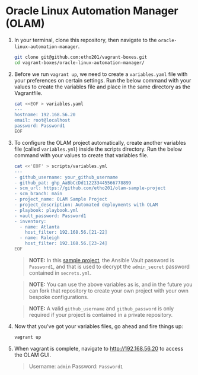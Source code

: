 # Oracle Linux Automation Manager (OLAM)

1. In your terminal, clone this repository, then navigate to the `oracle-linux-automation-manager`.

    ```bash
    git clone git@github.com:etho201/vagrant-boxes.git
    cd vagrant-boxes/oracle-linux-automation-manager/
    ```

2. Before we run `vagrant up`, we need to create a `variables.yaml` file with your preferences on certain settings. Run the below command with your values to create the variables file and place in the same directory as the Vagrantfile.

    ```bash
    cat <<EOF > variables.yaml
    ---
    hostname: 192.168.56.20
    email: root@localhost
    password: Password1
    EOF
    ```

3. To configure the OLAM project automatically, create another variables file (called `variables.yml`) inside the scripts directory. Run the below command with your values to create that variables file.

    ```bash
    cat <<'EOF' > scripts/variables.yml
    ---
    - github_username: your_github_username
    - github_pat: ghp_AaBbCcDd112233445566778899
    - scm_url: https://github.com/etho201/olam-sample-project
    - scm_branch: main
    - project_name: OLAM Sample Project
    - project_description: Automated deployments with OLAM
    - playbook: playbook.yml
    - vault_password: Password1
    - inventory:
      - name: Atlanta
        host_filter: 192.168.56.[21-22]
      - name: Raleigh
        host_filter: 192.168.56.[23-24]
    EOF
    ```
    > **NOTE:** In this [sample project](https://github.com/etho201/olam-sample-project), the Ansible Vault password is `Password1`, and that is used to decrypt the `admin_secret` password contained in `secrets.yml`.

    > **NOTE:** You can use the above variables as is, and in the future you can fork that repository to create your own project with your own bespoke configurations.

    > **NOTE:** A valid `github_username` and `github_password` is only required if your project is contained in a private repository.

4. Now that you've got your variables files, go ahead and fire things up:

    ```bash
    vagrant up
    ```

5. When vagrant is complete, navigate to http://192.168.56.20 to access the OLAM GUI.

    > Username: `admin`
    > Password: `Password1`